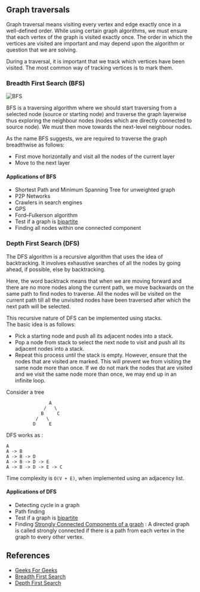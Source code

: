 ## Graph traversals

Graph traversal means visiting every vertex and edge exactly once in a well-defined order. While using certain graph algorithms, we must ensure that each vertex of the graph is visited exactly once. The order in which the vertices are visited are important and may depend upon the algorithm or question that we are solving.

During a traversal, it is important that we track which vertices have been visited. The most common way of tracking vertices is to mark them.

### Breadth First Search (BFS)

![BFS](https://upload.wikimedia.org/wikipedia/commons/4/46/Animated_BFS.gif)  

BFS is a traversing algorithm where we should start traversing from a selected node (source or starting node) and traverse the graph layerwise thus exploring the neighbour nodes (nodes which are directly connected to source node). We must then move towards the next-level neighbour nodes.

As the name BFS suggests, we are required to traverse the graph breadthwise as follows:

- First move horizontally and visit all the nodes of the current layer
- Move to the next layer

#### Applications of BFS

- Shortest Path and Minimum Spanning Tree for unweighted graph
- P2P Networks
- Crawlers in search engines
- GPS
- Ford–Fulkerson algorithm 
- Test if a graph is [bipartite](https://en.wikipedia.org/wiki/Bipartite_graph)
- Finding all nodes within one connected component

### Depth First Search (DFS)

The DFS algorithm is a recursive algorithm that uses the idea of backtracking. It involves exhaustive searches of all the nodes by going ahead, if possible, else by backtracking.

Here, the word backtrack means that when we are moving forward and there are no more nodes along the current path, we move backwards on the same path to find nodes to traverse. All the nodes will be visited on the current path till all the unvisited nodes have been traversed after which the next path will be selected.

This recursive nature of DFS can be implemented using stacks.   
The basic idea is as follows:
- Pick a starting node and push all its adjacent nodes into a stack.
- Pop a node from stack to select the next node to visit and push all its adjacent nodes into a stack.
- Repeat this process until the stack is empty. However, ensure that the nodes that are visited are marked. This will prevent we from visiting the same node more than once. If we do not mark the nodes that are visited and we visit the same node more than once, we may end up in an infinite loop.  

Consider a tree 
```
                A
              /   \
             B     C
           /   \
          D     E
```
DFS works as : 
```
A
A -> B
A -> B -> D
A -> B -> D -> E
A -> B -> D -> E -> C
```
Time complexity is `O(V + E)`, when implemented using an adjacency list.

#### Applications of DFS

- Detecting cycle in a graph
- Path finding 
- Test if a graph is [bipartite](https://en.wikipedia.org/wiki/Bipartite_graph)
- Finding [Strongly Connected Components of a graph](https://en.wikipedia.org/wiki/Strongly_connected_component) : A directed graph is called strongly connected if there is a path from each vertex in the graph to every other vertex.

## References

- [Geeks For Geeks](geeksforgeeks.org)
- [Breadth First Search](https://www.hackerearth.com/practice/algorithms/graphs/breadth-first-search/tutorial/)
- [Depth First Search](https://www.hackerearth.com/practice/algorithms/graphs/depth-first-search/tutorial/)
